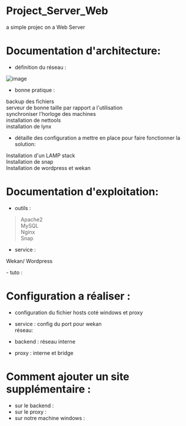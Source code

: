 # Project_Server_Web
a simple projec on a Web Server

# Documentation d'architecture:
- définition du réseau :

![image](https://user-images.githubusercontent.com/72856412/112160798-d2318180-8bea-11eb-935a-bac703b983d6.png)

- bonne pratique :

<p>backup des fichiers <br/>
serveur de bonne taille par rapport a l'utilisation <br/>
synchroniser l'horloge des machines <br/>
installation de nettools <br/>
installation de lynx <br/><p>

- détaille des configuration a mettre en place pour faire fonctionner la solution:

<p>Installation d'un LAMP stack <br/>
Installation de snap <br/>
Installation de wordpress et wekan <br/><p>

# Documentation d'exploitation:
- outils :
> Apache2<br/> MySQL<br/> Nginx<br/> Snap
- service :
<p>Wekan/
  Wordpress<p>
- tuto :

# Configuration a réaliser :
- configuration du fichier hosts coté windows et proxy
- service : config du port pour wekan <br/>
réseau:
  
- backend : réseau interne
- proxy : interne et bridge



# Comment ajouter un site supplémentaire :
- sur le backend :
- sur le proxy :
- sur notre machine windows :


